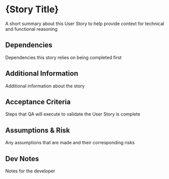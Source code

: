 # {Story Title}

A short summary about this User Story to help provide context for technical and functional reasoning

## Dependencies

Dependencies this story relies on being completed first

## Additional Information

Additional information about the story

## Acceptance Criteria

Steps that QA will execute to validate the User Story is complete

## Assumptions & Risk

Any assumptions that are made and their corresponding risks

## Dev Notes

Notes for the developer